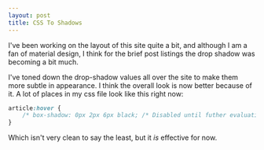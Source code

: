 ```yaml
---
layout: post
title: CSS To Shadows
---
```

I've been working on the layout of this site quite a bit, and although I am a fan of material design, I think for the brief post listings the drop shadow was becoming a bit much.

I've toned down the drop-shadow values all over the site to make them more subtle in appearance. I think the overall look is now better because of it. A lot of places in my css file look like this right now:
```css
article:hover {
    /* box-shadow: 0px 2px 6px black; /* Disabled until futher evaluation */
}
```
Which isn't very clean to say the least, but it *is* effective for now. 